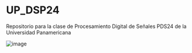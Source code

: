 # UP_DSP24
Repositorio para la clase de Procesamiento Digital de Señales PDS24 de la Universidad Panamericana

![image](https://github.com/fhermosillo/UP_DSP24/assets/45222157/a1a77b12-c2dc-4ff8-89f3-3f22ae93c0b6)
